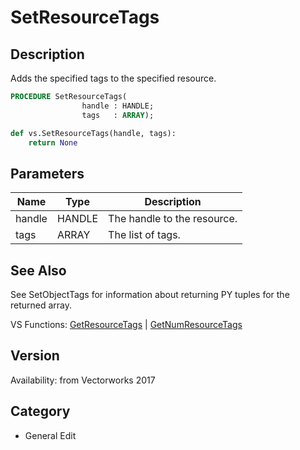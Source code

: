 # SetResourceTags

## Description
Adds the specified tags to the specified resource.

```pascal
PROCEDURE SetResourceTags(
				handle : HANDLE;
				tags   : ARRAY);
```

```python
def vs.SetResourceTags(handle, tags):
    return None
```

## Parameters
|Name|Type|Description|
|---|---|---|
|handle|HANDLE|The handle to the resource.|
|tags|ARRAY|The list of tags.|

## See Also
See SetObjectTags for information about returning PY tuples for the returned array.

VS Functions:
[GetResourceTags](GetResourceTags.md) 
| [GetNumResourceTags](GetNumResourceTags.md)

## Version
Availability: from Vectorworks 2017

## Category
* General Edit

